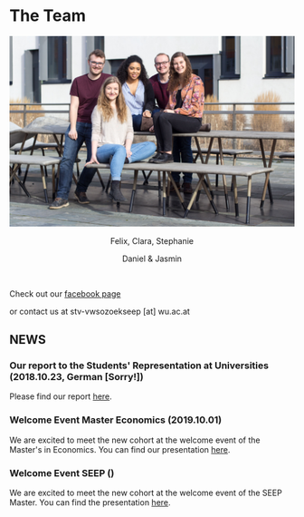 # The Team

![](team.jpg)
 
 <center> 
 
 Felix, Clara, Stephanie <br/>

 Daniel & Jasmin

</center>

<br>

Check out our [facebook page](https://www.facebook.com/vwsozoekseep/)

or contact us at stv-vwsozoekseep [at] wu.ac.at

## NEWS

### Our report to the Students' Representation at Universities (2018.10.23, German [Sorry!])

Please find our report [here](./uv_bericht_ws_18_19.pdf).

### Welcome Event Master Economics (2019.10.01)

We are excited to meet the new cohort at the welcome event of the Master's in Economics. You can find our presentation [here](./MStv_Welcome_Pres.pdf).

### Welcome Event SEEP ()

We are excited to meet the new cohort at the welcome event of the SEEP Master. You can find the presentation [here](./MStv_Welcome_Pres.pdf).
